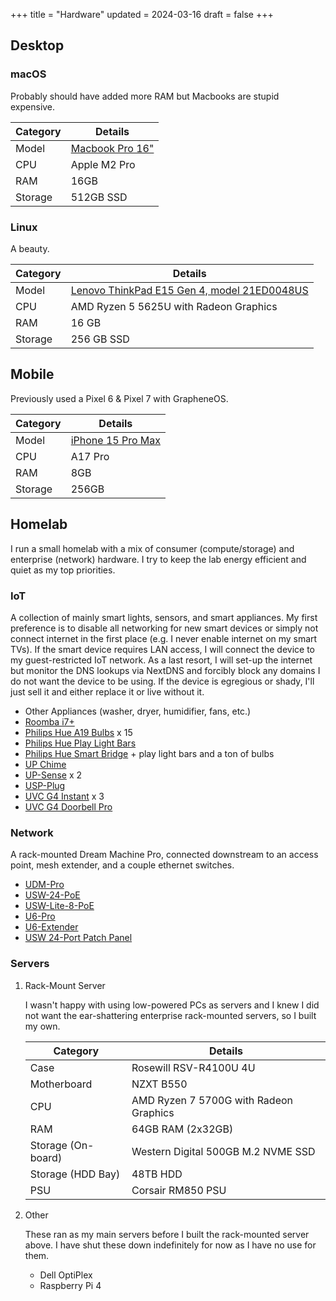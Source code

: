 +++
title = "Hardware"
updated = 2024-03-16
draft = false
+++

## Desktop

### macOS

Probably should have added more RAM but Macbooks are stupid expensive.

| Category | Details                                               |
|----------|-------------------------------------------------------|
| Model    | [Macbook Pro 16"](https://www.apple.com/macbook-pro/) |
| CPU      | Apple M2 Pro                                          |
| RAM      | 16GB                                                  |
| Storage  | 512GB SSD                                             |

### Linux

A beauty.

| Category | Details                                                                                                                                                |
|----------|--------------------------------------------------------------------------------------------------------------------------------------------------------|
| Model    | [Lenovo ThinkPad E15 Gen 4, model 21ED0048US](https://www.lenovo.com/us/en/p/laptops/thinkpad/thinkpade/thinkpad--e15-gen-4-(15-inch-amd)/len101t0023) |
| CPU      | AMD Ryzen 5 5625U with Radeon Graphics                                                                                                                 |
| RAM      | 16 GB                                                                                                                                                  |
| Storage  | 256 GB SSD                                                                                                                                             |

## Mobile

Previously used a Pixel 6 & Pixel 7 with GrapheneOS.

| Category | Details                                                   |
|----------|-----------------------------------------------------------|
| Model    | [iPhone 15 Pro Max](https://www.apple.com/iphone-15-pro/) |
| CPU      | A17 Pro                                                   |
| RAM      | 8GB                                                       |
| Storage  | 256GB                                                     |

## Homelab

I run a small homelab with a mix of consumer (compute/storage) and
enterprise (network) hardware. I try to keep the lab energy efficient
and quiet as my top priorities.

### IoT

A collection of mainly smart lights, sensors, and smart appliances. My first preference is to disable all networking for new smart devices or simply not connect internet in the first place (e.g. I never enable internet on my smart TVs). If the smart device requires LAN access, I will connect the device to my guest-restricted IoT network. As a last resort, I will set-up the internet but monitor the DNS lookups via NextDNS and forcibly block any domains I do not want the device to be using. If the device is egregious or shady, I'll just sell it and either replace it or live without it.

-   Other Appliances (washer, dryer, humidifier, fans, etc.)
 - [Roomba i7+](https://about.irobot.com/sitecore/content/north-america/irobot-us/home/roomba/i7-series)
 - [Philips Hue A19 Bulbs](https://www.philips-hue.com/en-us/p/hue-white-and-color-ambiance-a19---e26-smart-bulb---60-w--3-pack-/046677562786) x 15
 - [Philips Hue Play Light Bars](https://www.philips-hue.com/en-us/p/hue-bundle-play-blk-ext/33001)
 - [Philips Hue Smart Bridge](https://www.philips-hue.com/en-us/p/hue-bridge/046677458478) + play light bars and a ton of bulbs
 - [UP Chime](https://store.ui.com/us/en/collections/unifi-camera-security-special-chime)
 - [UP-Sense](https://store.ui.com/us/en/collections/unifi-camera-security-special-sensor) x 2
 - [USP-Plug](https://store.ui.com/us/en/products/unifi-smart-power)
 - [UVC G4 Instant](https://store.ui.com/us/en/collections/unifi-camera-security-compact-wifi-connected) x 3
 - [UVC G4 Doorbell Pro](https://store.ui.com/us/en/collections/unifi-camera-security-special-wifi-doorbell)

### Network

A rack-mounted Dream Machine Pro, connected downstream to an access point, mesh extender, and a couple ethernet switches.

 - [UDM-Pro](https://store.ui.com/us/en/collections/unifi-dream-machine/products/udm-pro)
 - [USW-24-PoE](https://store.ui.com/us/en/collections/unifi-switching-standard-power-over-ethernet/products/usw-24-poe)
 - [USW-Lite-8-PoE](https://store.ui.com/us/en/collections/unifi-switching-utility-poe/products/usw-lite-8-poe)
 - [U6-Pro](https://store.ui.com/us/en/collections/unifi-wifi-flagship-high-capacity/products/u6-pro)
 - [U6-Extender](https://store.ui.com/us/en/collections/unifi-wifi-inwall-outlet-mesh)
 - [USW 24-Port Patch Panel](https://store.ui.com/us/en/collections/unifi-accessory-tech-installations-rackmount/products/uacc-rack-panel-patch-blank-24)

### Servers

1.  Rack-Mount Server

    I wasn't happy with using low-powered PCs as servers and I knew I did not want the ear-shattering enterprise rack-mounted servers, so I built my own.

      | Category           | Details                                |
      |--------------------|----------------------------------------|
      | Case               | Rosewill RSV-R4100U 4U                 |
      | Motherboard        | NZXT B550                              |
      | CPU                | AMD Ryzen 7 5700G with Radeon Graphics |
      | RAM                | 64GB RAM (2x32GB)                      |
      | Storage (On-board) | Western Digital 500GB M.2 NVME SSD     |
      | Storage (HDD Bay)  | 48TB HDD                               |
      | PSU                | Corsair RM850 PSU                      |

2.  Other

    These ran as my main servers before I built the rack-mounted server above. I have shut these down indefinitely for now as I have no use for them.

    - Dell OptiPlex
    - Raspberry Pi 4
